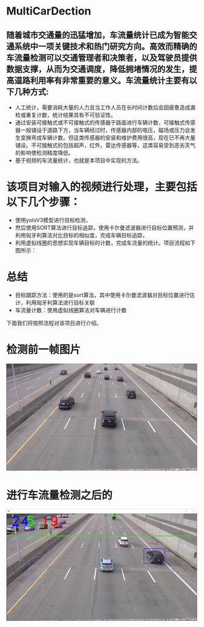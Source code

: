 # MultiCarDection

## 随着城市交通量的迅猛增加，车流量统计已成为智能交通系统中一项关键技术和热门研究方向。高效而精确的车流量检测可以交通管理者和决策者，以及驾驶员提供数据支撑，从而为交通调度，降低拥堵情况的发生，提高道路利用率有非常重要的意义。车流量统计主要有以下几种方式:
* 人工统计，需要消耗大量的人力且当工作人员在长时间计数后会因疲惫造成漏检或重复计数，统计结果具有不可验证性。
* 通过安装可接触式或不可接触式的传感器于路面进行车辆计数，可接触式传感器一般铺设于道路下方，当车辆经过时，传感器内部的电压，磁场或压力会发生变换弯成车辆计数。但这类传感器的安装和维护费用很高，现在已不再大量铺设。不可接触式的包括超声，红外，雷达传感器等，这类容易受到恶劣天气的影响使检测精度降低。
* 基于视频的车流量统计，也就是本项目中实现的方法。

# 该项目对输入的视频进行处理，主要包括以下几个步骤：
* 使用yoloV3模型进行目标检测，
* 然后使用SORT算法进行目标追踪，使用卡尔曼滤波器进行目标位置预测，并利用匈牙利算法对比目标的相似度，完成车辆目标追踪，
* 利用虚拟线圈的思想实现车辆目标的计数，完成车流量的统计。项目流程如下图所示：

# 总结
* 目标跟踪方法：使用的是sort算法，其中使用卡尔曼滤波器对目标位置进行估计，利用匈牙利算法进行目标关联
* 车流量计数：使用虚拟线圈算法对车辆进行计数

下面我们将按照流程对该项目进行介绍。
# 检测前一帧图片
![](images/car1.jpg)
# 进行车流量检测之后的
![](images/Image.png)
